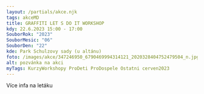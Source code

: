 ```yaml
---
layout: /partials/akce.njk
tags: akceMD
title: GRAFFITI LET S DO IT WORKSHOP
kdy: 22.6.2023 15:00 - 17:00
SouborRok: "2023"
SouborMesic: "06"
SouborDen: "22"
kde: Park Schulzovy sady (u altánu)
foto: /images/akce/347246950_6790469994314121_2020328404752479504_n.jpg
alt: pozvánka na akci
myTags: KurzyWorkshopy ProDeti ProDospele Ostatni cerven2023
---
```

V﻿íce infa na letáku